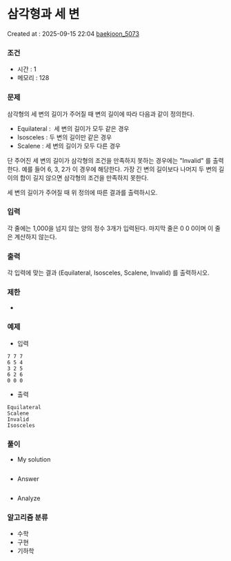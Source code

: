 # 삼각형과 세 변
Created at : 2025-09-15 22:04
[baekjoon_5073](https://www.acmicpc.net/problem/5073)
### 조건
- 시간 : 1
- 메모리 : 128
### 문제
삼각형의 세 변의 길이가 주어질 때 변의 길이에 따라 다음과 같이 정의한다.

- Equilateral :  세 변의 길이가 모두 같은 경우
- Isosceles : 두 변의 길이만 같은 경우
- Scalene : 세 변의 길이가 모두 다른 경우

단 주어진 세 변의 길이가 삼각형의 조건을 만족하지 못하는 경우에는 "Invalid" 를 출력한다. 예를 들어 6, 3, 2가 이 경우에 해당한다. 가장 긴 변의 길이보다 나머지 두 변의 길이의 합이 길지 않으면 삼각형의 조건을 만족하지 못한다.

세 변의 길이가 주어질 때 위 정의에 따른 결과를 출력하시오.
### 입력
각 줄에는 1,000을 넘지 않는 양의 정수 3개가 입력된다. 마지막 줄은 0 0 0이며 이 줄은 계산하지 않는다.
### 출력
각 입력에 맞는 결과 (Equilateral, Isosceles, Scalene, Invalid) 를 출력하시오.
### 제한
- 
### 예제
- 입력
```
7 7 7
6 5 4
3 2 5
6 2 6
0 0 0
```
- 출력
```
Equilateral
Scalene
Invalid
Isosceles
``` 

### 풀이
- My solution
```python

```

- Answer
```python

```

- Analyze

### 알고리즘 분류
- 수학
- 구현
- 기하학